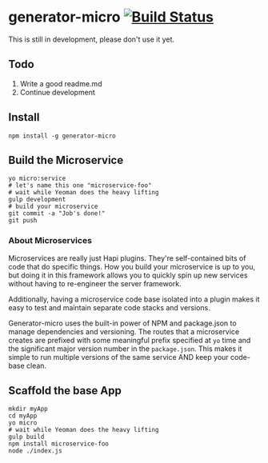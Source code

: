 # generator-micro [![Build Status](https://secure.travis-ci.org/ben-bradley/generator-micro.png?branch=master)](https://travis-ci.org/ben-bradley/generator-micro)

This is still in development, please don't use it yet.

## Todo

1. Write a good readme.md
2. Continue development

## Install

```shell
npm install -g generator-micro
```

## Build the Microservice

```shell
yo micro:service
# let's name this one "microservice-foo"
# wait while Yeoman does the heavy lifting
gulp development
# build your microservice
git commit -a "Job's done!"
git push
```

### About Microservices

Microservices are really just Hapi plugins.  They're self-contained bits of code that do specific things.  How you build your microservice is up to you, but doing it in this framework allows you to quickly spin up new services without having to re-engineer the server framework.

Additionally, having a microservice code base isolated into a plugin makes it easy to test and maintain separate code stacks and versions.

Generator-micro uses the built-in power of NPM and package.json to manage dependencies and versioning.  The routes that a microservice creates are prefixed with some meaningful prefix specified at `yo` time and the significant major version number in the `package.json`.  This makes it simple to run multiple versions of the same service AND keep your code-base clean.

## Scaffold the base App

```shell
mkdir myApp
cd myApp
yo micro
# wait while Yeoman does the heavy lifting
gulp build
npm install microservice-foo
node ./index.js
```
